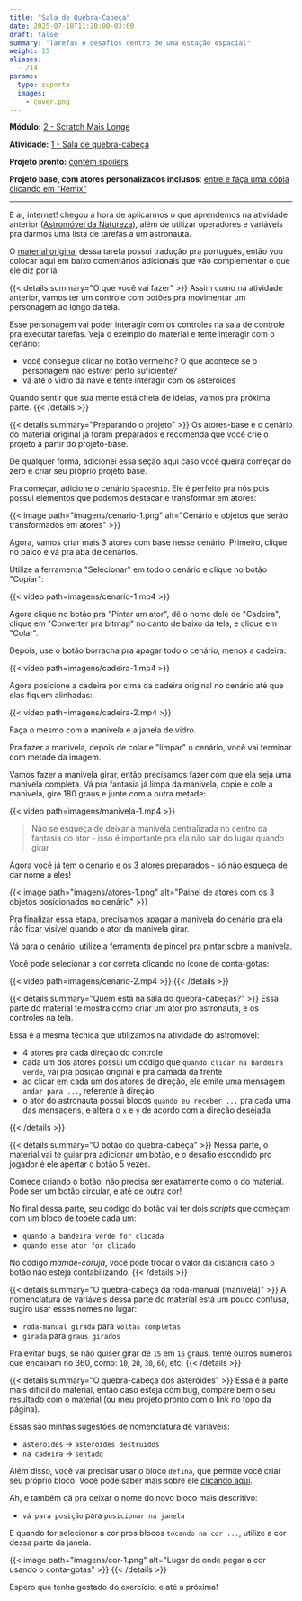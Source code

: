 ```yaml
---
title: "Sala de Quebra-Cabeça"
date: 2025-07-10T11:20:00-03:00
draft: false
summary: "Tarefas e desafios dentro de uma estação espacial"
weight: 15
aliases:
  - /14
params:
  type: suporte
  images:
    - cover.png
---
```


**Módulo:** [2 - Scratch Mais Longe](https://projects.raspberrypi.org/en/pathways/further-scratch)

**Atividade:** [1 - Sala de quebra-cabeça](https://projects.raspberrypi.org/pt-BR/projects/puzzle-room/)

**Projeto pronto:** [contém spoilers](https://scratch.mit.edu/projects/1196216455/)

**Projeto base, com atores personalizados inclusos**: [entre e faça uma cópia clicando em "Remix"](https://scratch.mit.edu/projects/1196216373/)

---

E aí, internet! chegou a hora de aplicarmos o que aprendemos na atividade anterior ([Astromóvel da Natureza](/atividades/astromovel-da-natureza/)), além de utilizar operadores e variáveis pra darmos uma lista de tarefas a um astronauta.

O [material original](https://projects.raspberrypi.org/pt-BR/projects/puzzle-room/) dessa tarefa possui tradução pra português, então vou colocar aqui em baixo comentários adicionais que vão complementar o que ele diz por lá.

{{< details summary="O que você vai fazer" >}}
Assim como na atividade anterior, vamos ter um controle com botões pra movimentar um personagem ao longo da tela.

Esse personagem vai poder interagir com os controles na sala de controle pra executar tarefas. Veja o exemplo do material e tente interagir com o cenário:

- você consegue clicar no botão vermelho? O que acontece se o personagem não estiver perto suficiente?
- vá até o vidro da nave e tente interagir com os asteroides

Quando sentir que sua mente está cheia de ideias, vamos pra próxima parte.
{{< /details >}}

{{< details summary="Preparando o projeto" >}}
Os atores-base e o cenário do material original já foram preparados e recomenda que você crie o projeto a partir do projeto-base.

De qualquer forma, adicionei essa seção aqui caso você queira começar do zero e criar seu próprio projeto base.

Pra começar, adicione o cenário `Spaceship`. Ele é perfeito pra nós pois possui elementos que podemos destacar e transformar em atores:

{{< image path="imagens/cenario-1.png" alt="Cenário e objetos que serão transformados em atores" >}}

Agora, vamos criar mais 3 atores com base nesse cenário. Primeiro, clique no palco e vá pra aba de cenários.

Utilize a ferramenta "Selecionar" em todo o cenário e clique no botão "Copiar":

{{< video path=imagens/cenario-1.mp4 >}}

Agora clique no botão pra "Pintar um ator", dê o nome dele de "Cadeira", clique em "Converter pra bitmap" no canto de baixo da tela, e clique em "Colar".

Depois, use o botão borracha pra apagar todo o cenário, menos a cadeira:

{{< video path=imagens/cadeira-1.mp4 >}}

Agora posicione a cadeira por cima da cadeira original no cenário até que elas fiquem alinhadas:

{{< video path=imagens/cadeira-2.mp4 >}}

Faça o mesmo com a manivela e a janela de vidro.

Pra fazer a manivela, depois de colar e "limpar" o cenário, você vai terminar com metade da imagem.

Vamos fazer a manivela girar, então precisamos fazer com que ela seja uma manivela completa. Vá pra fantasia já limpa da manivela, copie e cole a manivela, gire 180 graus e junte com a outra metade:

{{< video path=imagens/manivela-1.mp4 >}}

> Não se esqueça de deixar a manivela centralizada no centro da fantasia do ator - isso é importante pra ela não sair do lugar quando girar

Agora você já tem o cenário e os 3 atores preparados - só não esqueça de dar nome a eles!

{{< image path="imagens/atores-1.png" alt="Painel de atores com os 3 objetos posicionados no cenário" >}}

Pra finalizar essa etapa, precisamos apagar a manivela do cenário pra ela nã́o ficar visível quando o ator da manivela girar.

Vá para o cenário, utilize a ferramenta de pincel pra pintar sobre a manivela.

Você pode selecionar a cor correta clicando no ícone de conta-gotas:

{{< video path=imagens/cenario-2.mp4 >}}
{{< /details >}}

{{< details summary="Quem está na sala do quebra-cabeças?" >}}
Essa parte do material te mostra como criar um ator pro astronauta, e os controles na tela.

Essa é a mesma técnica que utilizamos na atividade do astromóvel:

- 4 atores pra cada direção do controle
- cada um dos atores possui um código que `quando clicar na bandeira verde`, vai pra posição original e pra camada da frente
- ao clicar em cada um dos atores de direção, ele emite uma mensagem `andar para ...`, referente à direção
- o ator do astronauta possui blocos `quando eu receber ...` pra cada uma das mensagens, e altera o `x` e `y` de acordo com a direção desejada

{{< /details >}}

{{< details summary="O botão do quebra-cabeça" >}}
Nessa parte, o material vai te guiar pra adicionar um botão, e o desafio escondido pro jogador é ele apertar o botão 5 vezes.

Comece criando o botão: não precisa ser exatamente como o do material. Pode ser um botão circular, e até de outra cor!

No final dessa parte, seu código do botão vai ter dois _scripts_ que começam com um bloco de topete cada um:

- `quando a bandeira verde for clicada`
- `quando esse ator for clicado`

No código _mamãe-coruja_, você pode trocar o valor da distância caso o botão não esteja contabilizando.
{{< /details >}}

{{< details summary="O quebra-cabeça da roda-manual (manivela)" >}}
A nomenclatura de variáveis dessa parte do material está um pouco confusa, sugiro usar esses nomes no lugar:

- `roda-manual girada` para `voltas completas`
- `girada` para `graus girados`

Pra evitar bugs, se não quiser girar de `15` em `15` graus, tente outros números que encaixam no 360, como: `10`, `20`, `30`, `60`, etc.
{{< /details >}}

{{< details summary="O quebra-cabeça dos asteróides" >}}
Essa é a parte mais difícil do material, então caso esteja com bug, compare bem o seu resultado com o material (ou meu projeto pronto com o link no topo da página).

Essas são minhas sugestões de nomenclatura de variáveis:

- `asteroides` -> `asteroides destruidos`
- `na cadeira` -> `sentado`

Além disso, você vai precisar usar o bloco `defina`, que permite você criar seu próprio bloco. Você pode saber mais sobre ele [clicando aqui](/conceitos/defina/).

Ah, e também dá pra deixar o nome do novo bloco mais descritivo:

- `vá para posição` para `posicionar na janela`

E quando for selecionar a cor pros blocos `tocando na cor ...`, utilize a cor dessa parte da janela:

{{< image path="imagens/cor-1.png" alt="Lugar de onde pegar a cor usando o conta-gotas" >}}
{{< /details >}}

Espero que tenha gostado do exercício, e até a próxima!
